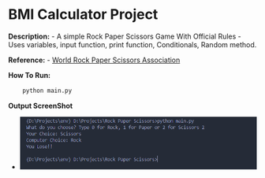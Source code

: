 # **BMI Calculator Project**

**Description:**
    - A simple Rock Paper Scissors Game With Official Rules
    - Uses variables, input function, print function, Conditionals, Random method.

**Reference:**
    - [World Rock Paper Scissors Association](https://wrpsa.com/the-official-rules-of-rock-paper-scissors/)

**How To Run:**

```bash
    python main.py
```

**Output ScreenShot**

- ![Output](./images/Output.png)


